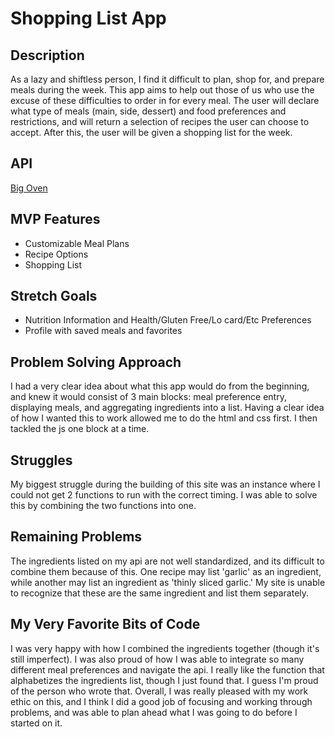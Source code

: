 # Shopping List App

## Description

As a lazy and shiftless person, I find it difficult to plan, shop for, and prepare meals during the week.  This app aims to help out those of us who use the excuse of these difficulties to order in for every meal.  The user will declare what type of meals (main, side, dessert) and food preferences and restrictions, and will return a selection of recipes the user can choose to accept.  After this, the user will be given a shopping list for the week.

## API

[Big Oven](http://api2.bigoven.com/)

## MVP Features
- Customizable Meal Plans
- Recipe Options
- Shopping List

## Stretch Goals
- Nutrition Information and Health/Gluten Free/Lo card/Etc Preferences
- Profile with saved meals and favorites

## Problem Solving Approach
I had a very clear idea about what this app would do from the beginning, and knew it would consist of 3 main blocks: meal preference entry, displaying meals, and aggregating ingredients into a list.  Having a clear idea of how I wanted this to work allowed me to do the html and css first.  I then tackled the js one block at a time.

## Struggles
My biggest struggle during the building of this site was an instance where I could not get 2 functions to run with the correct timing.  I was able to solve this by combining the two functions into one.

## Remaining Problems
The ingredients listed on my api are not well standardized, and its difficult to combine them because of this.  One recipe may list 'garlic' as an ingredient, while another may list an ingredient as 'thinly sliced garlic.'  My site is unable to recognize that these are the same ingredient and list them separately.

## My Very Favorite Bits of Code
I was very happy with how I combined the ingredients together (though it's still imperfect).  I was also proud of how I was able to integrate so many different meal preferences and navigate the api.  I really like the function that alphabetizes the ingredients list, though I just found that.  I guess I'm proud of the person who wrote that.  Overall, I was really pleased with my work ethic on this, and I think I did a good job of focusing and working through problems, and was able to plan ahead what I was going to do before I started on it.